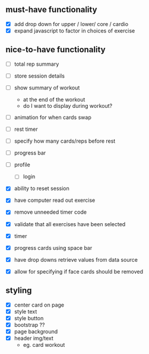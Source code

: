 ## must-have functionality
* [x] add drop down for upper / lower/ core / cardio
* [x] expand javascript to factor in choices of exercise

## nice-to-have functionality
* [ ] total rep summary
* [ ] store session details
* [ ] show summary of workout
  * at the end of the workout
  * do I want to display during workout?
* [ ] animation for when cards swap
* [ ] rest timer
* [ ] specify how many cards/reps before rest
* [ ] progress bar
* [ ] profile
  * [ ] login
* [x] ability to reset session
* [x] have computer read out exercise
* [x] remove unneeded timer code
* [x] validate that all exercises have been selected
* [x] timer
* [x] progress cards using space bar
* [x] have drop downs retrieve values from data source
* [x] allow for specifying if face cards should be removed


## styling
* [x] center card on page
* [x] style text
* [x] style button
* [x] bootstrap ??
* [x] page background
* [x] header img/text
  * eg. card workout